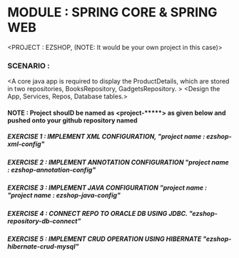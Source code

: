 # MODULE : SPRING CORE & SPRING WEB
<PROJECT : EZSHOP, (NOTE: It would be your own project in this case)>

### SCENARIO : 
<A core java app is required to display the ProductDetails, which are stored in two repositories, BooksRepository, GadgetsRepository. >
<The details should be fetched using BooksService and GadgetsServie.>
<Design the App, Services, Repos, Database tables.>
<The application should connect to Oracle Database >

#### NOTE : Project shoulD be named as <project-*****> as given below and pushed onto your github repository named <labs>

##### EXERCISE 1 : IMPLEMENT XML CONFIGURATION, "project name : ezshop-xml-config"
##### EXERCISE 2 : IMPLEMENT ANNOTATION CONFIGURATION "project name :  ezshop-annotation-config"
##### EXERCISE 3 : IMPLEMENT JAVA CONFIGURATION "project name : "project name : ezshop-java-config"
##### EXERCISE 4 : CONNECT REPO TO ORACLE DB USING JDBC. "ezshop-repository-db-connect"
##### EXERCISE 5 : IMPLEMENT CRUD OPERATION USING HIBERNATE "ezshop-hibernate-crud-mysql"